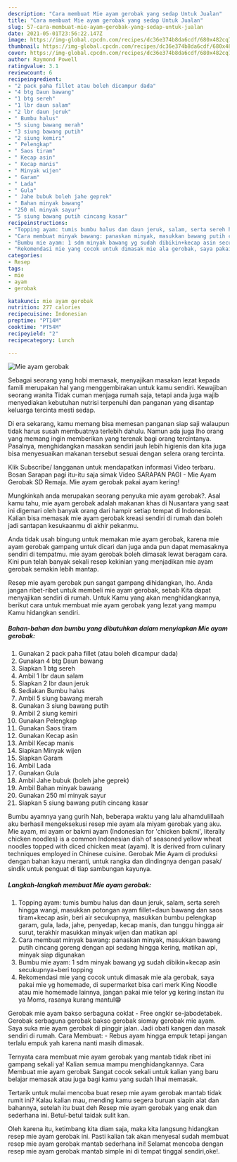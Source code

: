 ```yaml
---
description: "Cara membuat Mie ayam gerobak yang sedap Untuk Jualan"
title: "Cara membuat Mie ayam gerobak yang sedap Untuk Jualan"
slug: 57-cara-membuat-mie-ayam-gerobak-yang-sedap-untuk-jualan
date: 2021-05-01T23:56:22.147Z
image: https://img-global.cpcdn.com/recipes/dc36e374b8da6cdf/680x482cq70/mie-ayam-gerobak-foto-resep-utama.jpg
thumbnail: https://img-global.cpcdn.com/recipes/dc36e374b8da6cdf/680x482cq70/mie-ayam-gerobak-foto-resep-utama.jpg
cover: https://img-global.cpcdn.com/recipes/dc36e374b8da6cdf/680x482cq70/mie-ayam-gerobak-foto-resep-utama.jpg
author: Raymond Powell
ratingvalue: 3.1
reviewcount: 6
recipeingredient:
- "2 pack paha fillet atau boleh dicampur dada"
- "4 btg Daun bawang"
- "1 btg sereh"
- "1 lbr daun salam"
- "2 lbr daun jeruk"
- " Bumbu halus"
- "5 siung bawang merah"
- "3 siung bawang putih"
- "2 siung kemiri"
- " Pelengkap"
- " Saos tiram"
- " Kecap asin"
- " Kecap manis"
- " Minyak wijen"
- " Garam"
- " Lada"
- " Gula"
- " Jahe bubuk boleh jahe geprek"
- " Bahan minyak bawang"
- "250 ml minyak sayur"
- "5 siung bawang putih cincang kasar"
recipeinstructions:
- "Topping ayam: tumis bumbu halus dan daun jeruk, salam, serta sereh hingga wangi, masukkan potongan ayam fillet+daun bawang dan saos tiram+kecap asin, beri air secukupnya, masukkan bumbu pelengkap garam, gula, lada, jahe, penyedap, kecap manis, dan tunggu hingga air surut, terakhir masukkan minyak wijen dan matikan api"
- "Cara membuat minyak bawang: panaskan minyak, masukkan bawang putih cincang goreng dengan api sedang hingga kering, matikan api, minyak siap digunakan"
- "Bumbu mie ayam: 1 sdm minyak bawang yg sudah dibikin+kecap asin secukupnya+beri topping"
- "Rekomendasi mie yang cocok untuk dimasak mie ala gerobak, saya pakai mie yg homemade, di supermarket bisa cari merk King Noodle atau mie homemade lainnya, jangan pakai mie telor yg kering instan itu ya Moms, rasanya kurang mantul😁"
categories:
- Resep
tags:
- mie
- ayam
- gerobak

katakunci: mie ayam gerobak 
nutrition: 277 calories
recipecuisine: Indonesian
preptime: "PT14M"
cooktime: "PT54M"
recipeyield: "2"
recipecategory: Lunch

---
```



![Mie ayam gerobak](https://img-global.cpcdn.com/recipes/dc36e374b8da6cdf/680x482cq70/mie-ayam-gerobak-foto-resep-utama.jpg)

Sebagai seorang yang hobi memasak, menyajikan masakan lezat kepada famili merupakan hal yang menggembirakan untuk kamu sendiri. Kewajiban seorang  wanita Tidak cuman menjaga rumah saja, tetapi anda juga wajib menyediakan kebutuhan nutrisi terpenuhi dan panganan yang disantap keluarga tercinta mesti sedap.

Di era  sekarang, kamu memang bisa memesan panganan siap saji walaupun tidak harus susah membuatnya terlebih dahulu. Namun ada juga lho orang yang memang ingin memberikan yang terenak bagi orang tercintanya. Pasalnya, menghidangkan masakan sendiri jauh lebih higienis dan kita juga bisa menyesuaikan makanan tersebut sesuai dengan selera orang tercinta. 

Klik Subscribe/ langganan untuk mendapatkan informasi Video terbaru. Bosan Sarapan pagi itu-itu saja simak Video SARAPAN PAGI - Mie Ayam Gerobak SD Remaja. Mie ayam gerobak pakai ayam kering!

Mungkinkah anda merupakan seorang penyuka mie ayam gerobak?. Asal kamu tahu, mie ayam gerobak adalah makanan khas di Nusantara yang saat ini digemari oleh banyak orang dari hampir setiap tempat di Indonesia. Kalian bisa memasak mie ayam gerobak kreasi sendiri di rumah dan boleh jadi santapan kesukaanmu di akhir pekanmu.

Anda tidak usah bingung untuk memakan mie ayam gerobak, karena mie ayam gerobak gampang untuk dicari dan juga anda pun dapat memasaknya sendiri di tempatmu. mie ayam gerobak boleh dimasak lewat beragam cara. Kini pun telah banyak sekali resep kekinian yang menjadikan mie ayam gerobak semakin lebih mantap.

Resep mie ayam gerobak pun sangat gampang dihidangkan, lho. Anda jangan ribet-ribet untuk membeli mie ayam gerobak, sebab Kita dapat menyajikan sendiri di rumah. Untuk Kamu yang akan menghidangkannya, berikut cara untuk membuat mie ayam gerobak yang lezat yang mampu Kamu hidangkan sendiri.

<!--inarticleads1-->

##### Bahan-bahan dan bumbu yang dibutuhkan dalam menyiapkan Mie ayam gerobak:

1. Gunakan 2 pack paha fillet (atau boleh dicampur dada)
1. Gunakan 4 btg Daun bawang
1. Siapkan 1 btg sereh
1. Ambil 1 lbr daun salam
1. Siapkan 2 lbr daun jeruk
1. Sediakan  Bumbu halus
1. Ambil 5 siung bawang merah
1. Gunakan 3 siung bawang putih
1. Ambil 2 siung kemiri
1. Gunakan  Pelengkap
1. Gunakan  Saos tiram
1. Gunakan  Kecap asin
1. Ambil  Kecap manis
1. Siapkan  Minyak wijen
1. Siapkan  Garam
1. Ambil  Lada
1. Gunakan  Gula
1. Ambil  Jahe bubuk (boleh jahe geprek)
1. Ambil  Bahan minyak bawang
1. Gunakan 250 ml minyak sayur
1. Siapkan 5 siung bawang putih cincang kasar


Bumbu ayamnya yang gurih Nah, beberapa waktu yang lalu alhamdulillaah aku berhasil mengeksekusi resep mie ayam ala miyam gerobak yang aku. Mie ayam, mi ayam or bakmi ayam (Indonesian for &#39;chicken bakmi&#39;, literally chicken noodles) is a common Indonesian dish of seasoned yellow wheat noodles topped with diced chicken meat (ayam). It is derived from culinary techniques employed in Chinese cuisine. Gerobak Mie Ayam di produksi dengan bahan kayu meranti, untuk rangka dan dindingnya dengan pasak/ sindik untuk penguat di tiap sambungan kayunya. 

<!--inarticleads2-->

##### Langkah-langkah membuat Mie ayam gerobak:

1. Topping ayam: tumis bumbu halus dan daun jeruk, salam, serta sereh hingga wangi, masukkan potongan ayam fillet+daun bawang dan saos tiram+kecap asin, beri air secukupnya, masukkan bumbu pelengkap garam, gula, lada, jahe, penyedap, kecap manis, dan tunggu hingga air surut, terakhir masukkan minyak wijen dan matikan api
1. Cara membuat minyak bawang: panaskan minyak, masukkan bawang putih cincang goreng dengan api sedang hingga kering, matikan api, minyak siap digunakan
1. Bumbu mie ayam: 1 sdm minyak bawang yg sudah dibikin+kecap asin secukupnya+beri topping
1. Rekomendasi mie yang cocok untuk dimasak mie ala gerobak, saya pakai mie yg homemade, di supermarket bisa cari merk King Noodle atau mie homemade lainnya, jangan pakai mie telor yg kering instan itu ya Moms, rasanya kurang mantul😁


Gerobak mie ayam bakso serbaguna coklat - Free ongkir se-jabodetabek. Gerobak serbaguna gerobak bakso gerobak siomay gerobak mie ayam. Saya suka mie ayam gerobak di pinggir jalan. Jadi obati kangen dan masak sendiri di rumah. Cara Membuat: - Rebus ayam hingga empuk tetapi jangan terlalu empuk yah karena nanti masih dimasak. 

Ternyata cara membuat mie ayam gerobak yang mantab tidak ribet ini gampang sekali ya! Kalian semua mampu menghidangkannya. Cara Membuat mie ayam gerobak Sangat cocok sekali untuk kalian yang baru belajar memasak atau juga bagi kamu yang sudah lihai memasak.

Tertarik untuk mulai mencoba buat resep mie ayam gerobak mantab tidak rumit ini? Kalau kalian mau, mending kamu segera buruan siapin alat dan bahannya, setelah itu buat deh Resep mie ayam gerobak yang enak dan sederhana ini. Betul-betul taidak sulit kan. 

Oleh karena itu, ketimbang kita diam saja, maka kita langsung hidangkan resep mie ayam gerobak ini. Pasti kalian tak akan menyesal sudah membuat resep mie ayam gerobak mantab sederhana ini! Selamat mencoba dengan resep mie ayam gerobak mantab simple ini di tempat tinggal sendiri,oke!.

